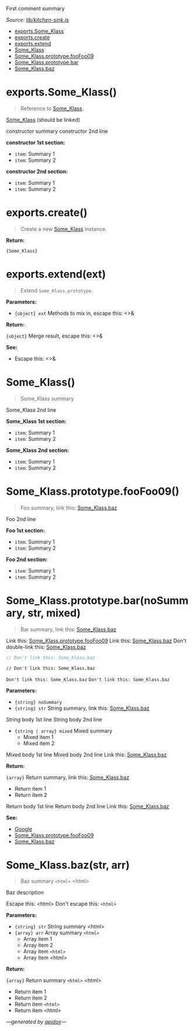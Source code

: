 First comment summary

_Source: [lib/kitchen-sink.js](../lib/kitchen-sink.js)_

- [exports.Some_Klass](#exportssome_klass)
- [exports.create](#exportscreate)
- [exports.extend](#exportsextendext)
- [Some_Klass](#some_klass)
- [Some_Klass.prototype.fooFoo09](#some_klassprototypefoofoo09)
- [Some_Klass.prototype.bar](#some_klassprototypebarnosummary-str-mixed)
- [Some_Klass.baz](#some_klassbazstr-arr)

# exports.Some_Klass()

> Reference to [Some_Klass](#some_klass).

[Some_Klass](#some_klass) (should be linked)

constructor summary
constructor 2nd line

**constructor 1st section:**

- `item`: Summary 1
- `item`: Summary 2

**constructor 2nd section:**

- `item`: Summary 1
- `item`: Summary 2

# exports.create()

> Create a new [Some_Klass](#some_klass) instance.

**Return:**

`{Some_Klass}`

# exports.extend(ext)

> Extend `Some_Klass.prototype`.

**Parameters:**

- `{object} ext` Methods to mix in, escape this: &lt;&gt;&amp;

**Return:**

`{object}` Merge result, escape this: &lt;&gt;&amp;

**See:**

- Escape this: &lt;&gt;&amp;

# Some_Klass()

> Some_Klass summary

Some_Klass 2nd line

**Some_Klass 1st section:**

- `item`: Summary 1
- `item`: Summary 2

**Some_Klass 2nd section:**

- `item`: Summary 1
- `item`: Summary 2

# Some_Klass.prototype.fooFoo09()

> Foo summary, link this: [Some_Klass.baz](#some_klassbazstr-arr)

Foo 2nd line

**Foo 1st section:**

- `item`: Summary 1
- `item`: Summary 2

**Foo 2nd section:**

- `item`: Summary 1
- `item`: Summary 2

# Some_Klass.prototype.bar(noSummary, str, mixed)

> Bar summary, link this: [Some_Klass.baz](#some_klassbazstr-arr)

Link this: [Some_Klass.prototype.fooFoo09](#some_klassprototypefoofoo09)
Link this: [Some_Klass.baz](#some_klassbazstr-arr)
Don't double-link this: [Some_Klass.baz](#some_klassbazstr-arr)

```js
// Don't link this: Some_Klass.baz
```

```
// Don't link this: Some_Klass.baz
```

` Don't link this: Some_Klass.baz `
`Don't link this: Some_Klass.baz`

**Parameters:**

- `{string} noSummary`
- `{string} str` String summary, link this: [Some_Klass.baz](#some_klassbazstr-arr)

String body 1st line
String body 2nd line

- `{string | array} mixed` Mixed summary
  * Mixed item 1
  * Mixed item 2

Mixed body 1st line
Mixed body 2nd line
Link this: [Some_Klass.baz](#some_klassbazstr-arr)

**Return:**

`{array}` Return summary, link this: [Some_Klass.baz](#some_klassbazstr-arr)

* Return item 1
* Return item 2

Return body 1st line
Return body 2nd line
Link this: [Some_Klass.baz](#some_klassbazstr-arr)

**See:**

- [Google](http://www.google.com/)
- [Some_Klass.prototype.fooFoo09](#some_klassprototypefoofoo09)
- [Some_Klass.baz](#some_klassbazstr-arr)

# Some_Klass.baz(str, arr)

> Baz summary `<html>` &lt;html&gt;

Baz description

Escape this: &lt;html&gt;
Don't escape this: `<html>`

**Parameters:**

- `{string} str` String summary &lt;html&gt;
- `{array} arr` Array summary `<html>`
  - Array item 1
  - Array item 2
  - Array item `<html>`
  - Array item &lt;html&gt;

**Return:**

`{array}` Return summary `<html>` &lt;html&gt;

- Return item 1
- Return item 2
- Return item `<html>`
- Return item &lt;html&gt;

_&mdash;generated by [apidox](https://github.com/codeactual/apidox)&mdash;_
